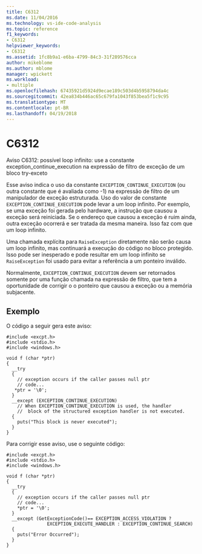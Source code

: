 ```yaml
---
title: C6312
ms.date: 11/04/2016
ms.technology: vs-ide-code-analysis
ms.topic: reference
f1_keywords:
- C6312
helpviewer_keywords:
- C6312
ms.assetid: 1fc8b9a1-e6ba-4799-84c3-31f289576cca
author: mikeblome
ms.author: mblome
manager: wpickett
ms.workload:
- multiple
ms.openlocfilehash: 67435921d5924d9ecae189c503d4b5958794da4c
ms.sourcegitcommit: 42ea834b446ac65c679fa1043f853bea5f1c9c95
ms.translationtype: MT
ms.contentlocale: pt-BR
ms.lasthandoff: 04/19/2018
---
```

# <a name="c6312"></a>C6312
Aviso C6312: possível loop infinito: use a constante exception_continue_execution na expressão de filtro de exceção de um bloco try-exceto

 Esse aviso indica o uso da constante `EXCEPTION_CONTINUE_EXECUTION` (ou outra constante que é avaliada como -1) na expressão de filtro de um manipulador de exceção estruturada. Uso do valor de constante `EXCEPTION_CONTINUE_EXECUTION` pode levar a um loop infinito. Por exemplo, se uma exceção foi gerada pelo hardware, a instrução que causou a exceção será reiniciada. Se o endereço que causou a exceção é ruim ainda, outra exceção ocorrerá e ser tratada da mesma maneira. Isso faz com que um loop infinito.

 Uma chamada explícita para `RaiseException` diretamente não serão causa um loop infinito, mas continuará a execução do código no bloco protegido. Isso pode ser inesperado e pode resultar em um loop infinito se `RaiseException` foi usado para evitar a referência a um ponteiro inválido.

 Normalmente, `EXCEPTION_CONTINUE_EXECUTION` devem ser retornados somente por uma função chamada na expressão de filtro, que tem a oportunidade de corrigir o o ponteiro que causou a exceção ou a memória subjacente.

## <a name="example"></a>Exemplo
 O código a seguir gera este aviso:

```
#include <excpt.h>
#include <stdio.h>
#include <windows.h>

void f (char *ptr)
{
  __try
  {
    // exception occurs if the caller passes null ptr
    // code...
   *ptr = '\0';
  }
  __except (EXCEPTION_CONTINUE_EXECUTION)
    // When EXCEPTION_CONTINUE_EXECUTION is used, the handler
    //  block of the structured exception handler is not executed.
  {
    puts("This block is never executed");
  }
}
```

 Para corrigir esse aviso, use o seguinte código:

```
#include <excpt.h>
#include <stdio.h>
#include <windows.h>

void f (char *ptr)
{
  __try
  {
    // exception occurs if the caller passes null ptr
    // code...
    *ptr = '\0';
  }
  __except (GetExceptionCode()== EXCEPTION_ACCESS_VIOLATION ?
               EXCEPTION_EXECUTE_HANDLER : EXCEPTION_CONTINUE_SEARCH)
  {
    puts("Error Occurred");
  }
}
```
